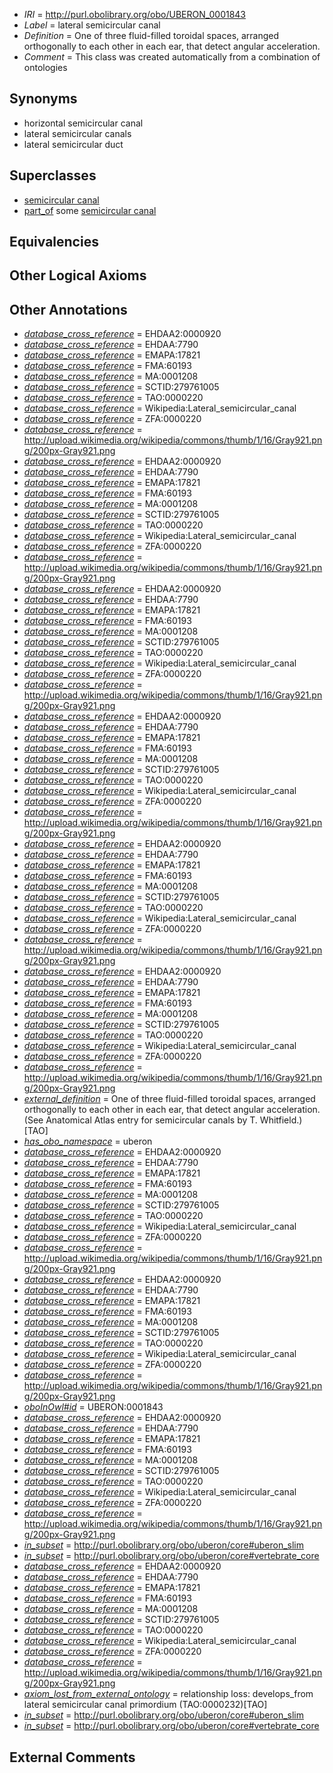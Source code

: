  * *IRI* = http://purl.obolibrary.org/obo/UBERON_0001843
 * *Label* = lateral semicircular canal
 * *Definition* = One of three fluid-filled toroidal spaces, arranged orthogonally to each other in each ear, that detect angular acceleration.
 * *Comment* = This class was created automatically from a combination of ontologies

## Synonyms

 * horizontal semicircular canal
 * lateral semicircular canals
 * lateral semicircular duct

## Superclasses

 * [semicircular canal](../../UBERON/40/UBERON_0001840.md)
 * [part_of](../../BFO/50/BFO_0000050.md) some [semicircular canal](../../UBERON/40/UBERON_0001840.md)

## Equivalencies


## Other Logical Axioms


## Other Annotations

 * *[database_cross_reference](../../ef/oboInOwl#hasDbXref.md)* = EHDAA2:0000920
 * *[database_cross_reference](../../ef/oboInOwl#hasDbXref.md)* = EHDAA:7790
 * *[database_cross_reference](../../ef/oboInOwl#hasDbXref.md)* = EMAPA:17821
 * *[database_cross_reference](../../ef/oboInOwl#hasDbXref.md)* = FMA:60193
 * *[database_cross_reference](../../ef/oboInOwl#hasDbXref.md)* = MA:0001208
 * *[database_cross_reference](../../ef/oboInOwl#hasDbXref.md)* = SCTID:279761005
 * *[database_cross_reference](../../ef/oboInOwl#hasDbXref.md)* = TAO:0000220
 * *[database_cross_reference](../../ef/oboInOwl#hasDbXref.md)* = Wikipedia:Lateral_semicircular_canal
 * *[database_cross_reference](../../ef/oboInOwl#hasDbXref.md)* = ZFA:0000220
 * *[database_cross_reference](../../ef/oboInOwl#hasDbXref.md)* = http://upload.wikimedia.org/wikipedia/commons/thumb/1/16/Gray921.png/200px-Gray921.png
 * *[database_cross_reference](../../ef/oboInOwl#hasDbXref.md)* = EHDAA2:0000920
 * *[database_cross_reference](../../ef/oboInOwl#hasDbXref.md)* = EHDAA:7790
 * *[database_cross_reference](../../ef/oboInOwl#hasDbXref.md)* = EMAPA:17821
 * *[database_cross_reference](../../ef/oboInOwl#hasDbXref.md)* = FMA:60193
 * *[database_cross_reference](../../ef/oboInOwl#hasDbXref.md)* = MA:0001208
 * *[database_cross_reference](../../ef/oboInOwl#hasDbXref.md)* = SCTID:279761005
 * *[database_cross_reference](../../ef/oboInOwl#hasDbXref.md)* = TAO:0000220
 * *[database_cross_reference](../../ef/oboInOwl#hasDbXref.md)* = Wikipedia:Lateral_semicircular_canal
 * *[database_cross_reference](../../ef/oboInOwl#hasDbXref.md)* = ZFA:0000220
 * *[database_cross_reference](../../ef/oboInOwl#hasDbXref.md)* = http://upload.wikimedia.org/wikipedia/commons/thumb/1/16/Gray921.png/200px-Gray921.png
 * *[database_cross_reference](../../ef/oboInOwl#hasDbXref.md)* = EHDAA2:0000920
 * *[database_cross_reference](../../ef/oboInOwl#hasDbXref.md)* = EHDAA:7790
 * *[database_cross_reference](../../ef/oboInOwl#hasDbXref.md)* = EMAPA:17821
 * *[database_cross_reference](../../ef/oboInOwl#hasDbXref.md)* = FMA:60193
 * *[database_cross_reference](../../ef/oboInOwl#hasDbXref.md)* = MA:0001208
 * *[database_cross_reference](../../ef/oboInOwl#hasDbXref.md)* = SCTID:279761005
 * *[database_cross_reference](../../ef/oboInOwl#hasDbXref.md)* = TAO:0000220
 * *[database_cross_reference](../../ef/oboInOwl#hasDbXref.md)* = Wikipedia:Lateral_semicircular_canal
 * *[database_cross_reference](../../ef/oboInOwl#hasDbXref.md)* = ZFA:0000220
 * *[database_cross_reference](../../ef/oboInOwl#hasDbXref.md)* = http://upload.wikimedia.org/wikipedia/commons/thumb/1/16/Gray921.png/200px-Gray921.png
 * *[database_cross_reference](../../ef/oboInOwl#hasDbXref.md)* = EHDAA2:0000920
 * *[database_cross_reference](../../ef/oboInOwl#hasDbXref.md)* = EHDAA:7790
 * *[database_cross_reference](../../ef/oboInOwl#hasDbXref.md)* = EMAPA:17821
 * *[database_cross_reference](../../ef/oboInOwl#hasDbXref.md)* = FMA:60193
 * *[database_cross_reference](../../ef/oboInOwl#hasDbXref.md)* = MA:0001208
 * *[database_cross_reference](../../ef/oboInOwl#hasDbXref.md)* = SCTID:279761005
 * *[database_cross_reference](../../ef/oboInOwl#hasDbXref.md)* = TAO:0000220
 * *[database_cross_reference](../../ef/oboInOwl#hasDbXref.md)* = Wikipedia:Lateral_semicircular_canal
 * *[database_cross_reference](../../ef/oboInOwl#hasDbXref.md)* = ZFA:0000220
 * *[database_cross_reference](../../ef/oboInOwl#hasDbXref.md)* = http://upload.wikimedia.org/wikipedia/commons/thumb/1/16/Gray921.png/200px-Gray921.png
 * *[database_cross_reference](../../ef/oboInOwl#hasDbXref.md)* = EHDAA2:0000920
 * *[database_cross_reference](../../ef/oboInOwl#hasDbXref.md)* = EHDAA:7790
 * *[database_cross_reference](../../ef/oboInOwl#hasDbXref.md)* = EMAPA:17821
 * *[database_cross_reference](../../ef/oboInOwl#hasDbXref.md)* = FMA:60193
 * *[database_cross_reference](../../ef/oboInOwl#hasDbXref.md)* = MA:0001208
 * *[database_cross_reference](../../ef/oboInOwl#hasDbXref.md)* = SCTID:279761005
 * *[database_cross_reference](../../ef/oboInOwl#hasDbXref.md)* = TAO:0000220
 * *[database_cross_reference](../../ef/oboInOwl#hasDbXref.md)* = Wikipedia:Lateral_semicircular_canal
 * *[database_cross_reference](../../ef/oboInOwl#hasDbXref.md)* = ZFA:0000220
 * *[database_cross_reference](../../ef/oboInOwl#hasDbXref.md)* = http://upload.wikimedia.org/wikipedia/commons/thumb/1/16/Gray921.png/200px-Gray921.png
 * *[database_cross_reference](../../ef/oboInOwl#hasDbXref.md)* = EHDAA2:0000920
 * *[database_cross_reference](../../ef/oboInOwl#hasDbXref.md)* = EHDAA:7790
 * *[database_cross_reference](../../ef/oboInOwl#hasDbXref.md)* = EMAPA:17821
 * *[database_cross_reference](../../ef/oboInOwl#hasDbXref.md)* = FMA:60193
 * *[database_cross_reference](../../ef/oboInOwl#hasDbXref.md)* = MA:0001208
 * *[database_cross_reference](../../ef/oboInOwl#hasDbXref.md)* = SCTID:279761005
 * *[database_cross_reference](../../ef/oboInOwl#hasDbXref.md)* = TAO:0000220
 * *[database_cross_reference](../../ef/oboInOwl#hasDbXref.md)* = Wikipedia:Lateral_semicircular_canal
 * *[database_cross_reference](../../ef/oboInOwl#hasDbXref.md)* = ZFA:0000220
 * *[database_cross_reference](../../ef/oboInOwl#hasDbXref.md)* = http://upload.wikimedia.org/wikipedia/commons/thumb/1/16/Gray921.png/200px-Gray921.png
 * *[external_definition](../../UBPROP/01/UBPROP_0000001.md)* = One of three fluid-filled toroidal spaces, arranged orthogonally to each other in each ear, that detect angular acceleration. (See Anatomical Atlas entry for semicircular canals by T. Whitfield.)[TAO]
 * *[has_obo_namespace](../../ce/oboInOwl#hasOBONamespace.md)* = uberon
 * *[database_cross_reference](../../ef/oboInOwl#hasDbXref.md)* = EHDAA2:0000920
 * *[database_cross_reference](../../ef/oboInOwl#hasDbXref.md)* = EHDAA:7790
 * *[database_cross_reference](../../ef/oboInOwl#hasDbXref.md)* = EMAPA:17821
 * *[database_cross_reference](../../ef/oboInOwl#hasDbXref.md)* = FMA:60193
 * *[database_cross_reference](../../ef/oboInOwl#hasDbXref.md)* = MA:0001208
 * *[database_cross_reference](../../ef/oboInOwl#hasDbXref.md)* = SCTID:279761005
 * *[database_cross_reference](../../ef/oboInOwl#hasDbXref.md)* = TAO:0000220
 * *[database_cross_reference](../../ef/oboInOwl#hasDbXref.md)* = Wikipedia:Lateral_semicircular_canal
 * *[database_cross_reference](../../ef/oboInOwl#hasDbXref.md)* = ZFA:0000220
 * *[database_cross_reference](../../ef/oboInOwl#hasDbXref.md)* = http://upload.wikimedia.org/wikipedia/commons/thumb/1/16/Gray921.png/200px-Gray921.png
 * *[database_cross_reference](../../ef/oboInOwl#hasDbXref.md)* = EHDAA2:0000920
 * *[database_cross_reference](../../ef/oboInOwl#hasDbXref.md)* = EHDAA:7790
 * *[database_cross_reference](../../ef/oboInOwl#hasDbXref.md)* = EMAPA:17821
 * *[database_cross_reference](../../ef/oboInOwl#hasDbXref.md)* = FMA:60193
 * *[database_cross_reference](../../ef/oboInOwl#hasDbXref.md)* = MA:0001208
 * *[database_cross_reference](../../ef/oboInOwl#hasDbXref.md)* = SCTID:279761005
 * *[database_cross_reference](../../ef/oboInOwl#hasDbXref.md)* = TAO:0000220
 * *[database_cross_reference](../../ef/oboInOwl#hasDbXref.md)* = Wikipedia:Lateral_semicircular_canal
 * *[database_cross_reference](../../ef/oboInOwl#hasDbXref.md)* = ZFA:0000220
 * *[database_cross_reference](../../ef/oboInOwl#hasDbXref.md)* = http://upload.wikimedia.org/wikipedia/commons/thumb/1/16/Gray921.png/200px-Gray921.png
 * *[oboInOwl#id](../../id/oboInOwl#id.md)* = UBERON:0001843
 * *[database_cross_reference](../../ef/oboInOwl#hasDbXref.md)* = EHDAA2:0000920
 * *[database_cross_reference](../../ef/oboInOwl#hasDbXref.md)* = EHDAA:7790
 * *[database_cross_reference](../../ef/oboInOwl#hasDbXref.md)* = EMAPA:17821
 * *[database_cross_reference](../../ef/oboInOwl#hasDbXref.md)* = FMA:60193
 * *[database_cross_reference](../../ef/oboInOwl#hasDbXref.md)* = MA:0001208
 * *[database_cross_reference](../../ef/oboInOwl#hasDbXref.md)* = SCTID:279761005
 * *[database_cross_reference](../../ef/oboInOwl#hasDbXref.md)* = TAO:0000220
 * *[database_cross_reference](../../ef/oboInOwl#hasDbXref.md)* = Wikipedia:Lateral_semicircular_canal
 * *[database_cross_reference](../../ef/oboInOwl#hasDbXref.md)* = ZFA:0000220
 * *[database_cross_reference](../../ef/oboInOwl#hasDbXref.md)* = http://upload.wikimedia.org/wikipedia/commons/thumb/1/16/Gray921.png/200px-Gray921.png
 * *[in_subset](../../et/oboInOwl#inSubset.md)* = http://purl.obolibrary.org/obo/uberon/core#uberon_slim
 * *[in_subset](../../et/oboInOwl#inSubset.md)* = http://purl.obolibrary.org/obo/uberon/core#vertebrate_core
 * *[database_cross_reference](../../ef/oboInOwl#hasDbXref.md)* = EHDAA2:0000920
 * *[database_cross_reference](../../ef/oboInOwl#hasDbXref.md)* = EHDAA:7790
 * *[database_cross_reference](../../ef/oboInOwl#hasDbXref.md)* = EMAPA:17821
 * *[database_cross_reference](../../ef/oboInOwl#hasDbXref.md)* = FMA:60193
 * *[database_cross_reference](../../ef/oboInOwl#hasDbXref.md)* = MA:0001208
 * *[database_cross_reference](../../ef/oboInOwl#hasDbXref.md)* = SCTID:279761005
 * *[database_cross_reference](../../ef/oboInOwl#hasDbXref.md)* = TAO:0000220
 * *[database_cross_reference](../../ef/oboInOwl#hasDbXref.md)* = Wikipedia:Lateral_semicircular_canal
 * *[database_cross_reference](../../ef/oboInOwl#hasDbXref.md)* = ZFA:0000220
 * *[database_cross_reference](../../ef/oboInOwl#hasDbXref.md)* = http://upload.wikimedia.org/wikipedia/commons/thumb/1/16/Gray921.png/200px-Gray921.png
 * *[axiom_lost_from_external_ontology](../../UBPROP/02/UBPROP_0000002.md)* = relationship loss: develops_from lateral semicircular canal primordium (TAO:0000232)[TAO]
 * *[in_subset](../../et/oboInOwl#inSubset.md)* = http://purl.obolibrary.org/obo/uberon/core#uberon_slim
 * *[in_subset](../../et/oboInOwl#inSubset.md)* = http://purl.obolibrary.org/obo/uberon/core#vertebrate_core

## External Comments

